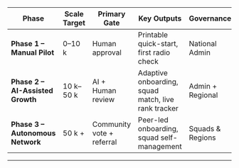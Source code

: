 | Phase | Scale Target | Primary Gate | Key Outputs | Governance |
|-------|--------------|--------------|-------------|------------|
| **Phase 1 – Manual Pilot** | 0–10 k | Human approval | Printable quick-start, first radio check | National Admin |
| **Phase 2 – AI-Assisted Growth** | 10 k–50 k | AI + Human review | Adaptive onboarding, squad match, live rank tracker | Admin + Regional |
| **Phase 3 – Autonomous Network** | 50 k + | Community vote + referral | Peer-led onboarding, squad self-management | Squads & Regions |  
---